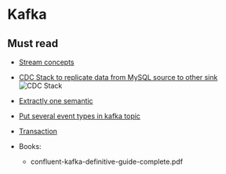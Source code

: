 # Kafka

## Must read

- [Stream concepts](https://docs.confluent.io/current/streams/concepts.html#streams-concepts)

- [CDC Stack to replicate data from MySQL source to other sink](https://medium.com/blablacar-tech/streaming-data-out-of-the-monolith-building-a-highly-reliable-cdc-stack-d71599131acb)
![CDC Stack](https://cdn-images-1.medium.com/max/1600/1*TwY_JB5yzyDk7yo4o-5pUg.png)

- [Extractly one semantic](https://www.confluent.io/blog/exactly-once-semantics-are-possible-heres-how-apache-kafka-does-it/?_ga=2.244972482.691562312.1558889377-350429116.1558684554)

- [Put several event types in kafka topic](https://www.confluent.io/blog/put-several-event-types-kafka-topic)

- [Transaction](https://www.confluent.io/blog/transactions-apache-kafka/)

- Books:
  + confluent-kafka-definitive-guide-complete.pdf